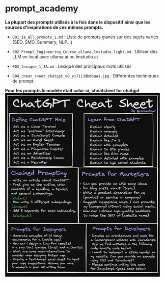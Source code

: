 # prompt_academy


**La plupart des prompts utilisés à la fois dans le dispositif ainsi que les sources d'inspirations de ces mêmes prompts.**

- `001_ia_all_prompts_1.md` : Liste de prompts glanés sur des sujets variés (SEO, SMO, Summary, NLP...)
- `002_Prompt_Engineering_Course_ollama_lmstudio_light.md` : Utiliser des LLM en local avec ollama.ai ou lmstudio.ai
- `003_lexique_1_IA.md` : Lexique des principaux mots utilisés

- `004_cheat_sheet_chatgpt_v0_yi71i3dbm6ua1.jpg` : Differentes techniques de prompt.


**Pour les prompts le modèle était celui-ci, cheatsheet for chatgpt**
![A model cheatsheet for chatgpt](004_cheat_sheet_chatgpt_v0_yi71i3dbm6ua1.jpg)


